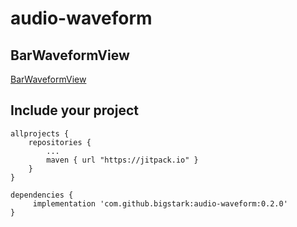 # audio-waveform


## BarWaveformView

[BarWaveformView](https://github.com/bigstark/audio-waveform/blob/master/bar-waveform-view.webm)

## Include your project

```
allprojects {
	repositories {
		...
		maven { url "https://jitpack.io" }
	}
}
```
```
dependencies {
     implementation 'com.github.bigstark:audio-waveform:0.2.0'
}
```

